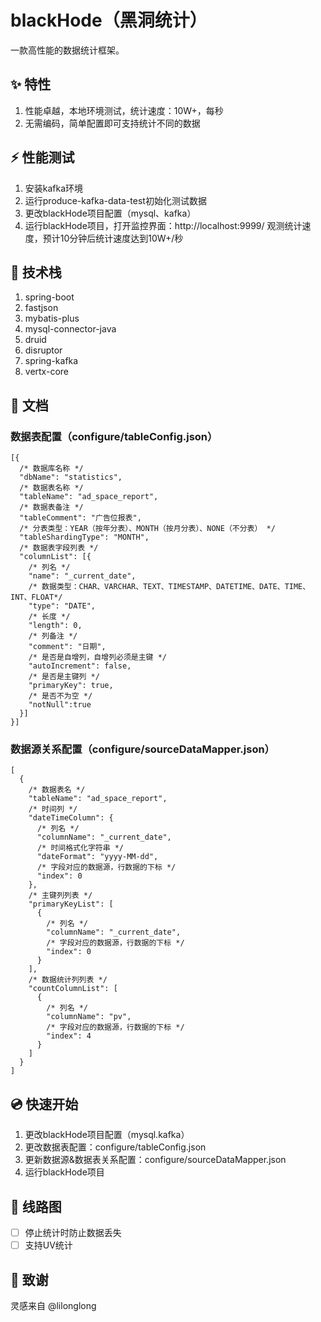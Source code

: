# blackHode（黑洞统计）

一款高性能的数据统计框架。

## :sparkles: 特性

1. 性能卓越，本地环境测试，统计速度：10W+，每秒
2. 无需编码，简单配置即可支持统计不同的数据

## ⚡ 性能测试
1. 安装kafka环境
2. 运行produce-kafka-data-test初始化测试数据
3. 更改blackHode项目配置（mysql、kafka）
4. 运行blackHode项目，打开监控界面：http://localhost:9999/ 观测统计速度，预计10分钟后统计速度达到10W+/秒

## 💪 技术栈
1. spring-boot
2. fastjson
3. mybatis-plus
4. mysql-connector-java
5. druid
6. disruptor
7. spring-kafka
8. vertx-core

## 📖 文档

### 数据表配置（configure/tableConfig.json）
```
[{
  /* 数据库名称 */
  "dbName": "statistics",
  /* 数据表名称 */
  "tableName": "ad_space_report",
  /* 数据表备注 */
  "tableComment": "广告位报表",
  /* 分表类型：YEAR（按年分表）、MONTH（按月分表）、NONE（不分表） */
  "tableShardingType": "MONTH",
  /* 数据表字段列表 */
  "columnList": [{
    /* 列名 */
    "name": "_current_date",
    /* 数据类型：CHAR、VARCHAR、TEXT、TIMESTAMP、DATETIME、DATE、TIME、INT、FLOAT*/
    "type": "DATE",
    /* 长度 */
    "length": 0,
    /* 列备注 */
    "comment": "日期",
    /* 是否是自增列，自增列必须是主键 */
    "autoIncrement": false,
    /* 是否是主键列 */
    "primaryKey": true,
    /* 是否不为空 */
    "notNull":true
  }]
}]
```

### 数据源关系配置（configure/sourceDataMapper.json）

```
[
  {
    /* 数据表名 */
    "tableName": "ad_space_report",
    /* 时间列 */
    "dateTimeColumn": {
      /* 列名 */
      "columnName": "_current_date",
      /* 时间格式化字符串 */
      "dateFormat": "yyyy-MM-dd",
      /* 字段对应的数据源，行数据的下标 */
      "index": 0
    },
    /* 主键列列表 */
    "primaryKeyList": [
      {
        /* 列名 */
        "columnName": "_current_date",
        /* 字段对应的数据源，行数据的下标 */
        "index": 0
      }
    ],
    /* 数据统计列列表 */
    "countColumnList": [
      {
        /* 列名 */
        "columnName": "pv",
        /* 字段对应的数据源，行数据的下标 */
        "index": 4
      }
    ]
  }
]
```

## 💿 快速开始

1. 更改blackHode项目配置（mysql.kafka）
2. 更改数据表配置：configure/tableConfig.json
3. 更新数据源&数据表关系配置：configure/sourceDataMapper.json
4. 运行blackHode项目

## 🎯 线路图

- [ ] 停止统计时防止数据丢失
- [ ] 支持UV统计

## 🎁 致谢

灵感来自 @lilonglong
